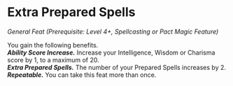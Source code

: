 # Extra Prepared Spells
*General Feat (Prerequisite: Level 4+, Spellcasting or Pact Magic Feature)*

You gain the following benefits.  
***Ability Score Increase.*** Increase your Intelligence, Wisdom or Charisma score by 1, to a maximum of 20.  
***Extra Prepared Spells.*** The number of your Prepared Spells increases by 2.  
***Repeatable.*** You can take this feat more than once.